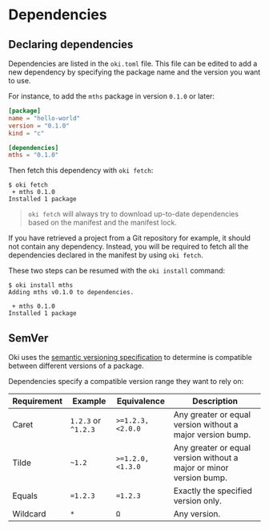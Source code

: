 # Dependencies

## Declaring dependencies

Dependencies are listed in the `oki.toml` file.
This file can be edited to add a new dependency by specifying the package name and the version you want to use.

For instance, to add the `mths` package in version `0.1.0` or later:

```toml
[package]
name = "hello-world"
version = "0.1.0"
kind = "c"

[dependencies]
mths = "0.1.0"
```

Then fetch this dependency with `oki fetch`:

```console
$ oki fetch
 + mths 0.1.0
Installed 1 package
```

> `oki fetch` will always try to download up-to-date dependencies based on the manifest and the manifest lock.

If you have retrieved a project from a Git repository for example, it should not contain any dependency.
Instead, you will be required to fetch all the dependencies declared in the manifest by using `oki fetch`.

These two steps can be resumed with the `oki install` command:

```console
$ oki install mths
Adding mths v0.1.0 to dependencies.

 + mths 0.1.0
Installed 1 package
```

## SemVer

Oki uses the [semantic versioning specification](https://semver.org) to determine is compatible between different versions of a package.

Dependencies specify a compatible version range they want to rely on:

|Requirement|Example|Equivalence|Description|
|--|--------|--|-------------|
|Caret|`1.2.3` or `^1.2.3`| `>=1.2.3,<2.0.0`|Any greater or equal version without a major version bump.|
|Tilde|`~1.2`|`>=1.2.0,<1.3.0`|Any greater or equal version without a major or minor version bump.|
|Equals| `=1.2.3`|`=1.2.3`|Exactly the specified version only.|
|Wildcard|`*` |`Ω`|Any version.|
